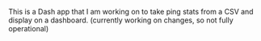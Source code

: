 This is a Dash app that I am working on to take ping stats from a CSV and display on a dashboard.
(currently working on changes, so not fully operational)

